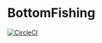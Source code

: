 # BottomFishing


[![CircleCI](https://circleci.com/gh/qingche123/BottomFishing/tree/master.svg?style=svg)](https://circleci.com/gh/qingche123/BottomFishing/tree/master)